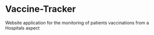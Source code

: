# Vaccine-Tracker
Website application for the monitoring of patients vaccinations from a Hospitals aspect
